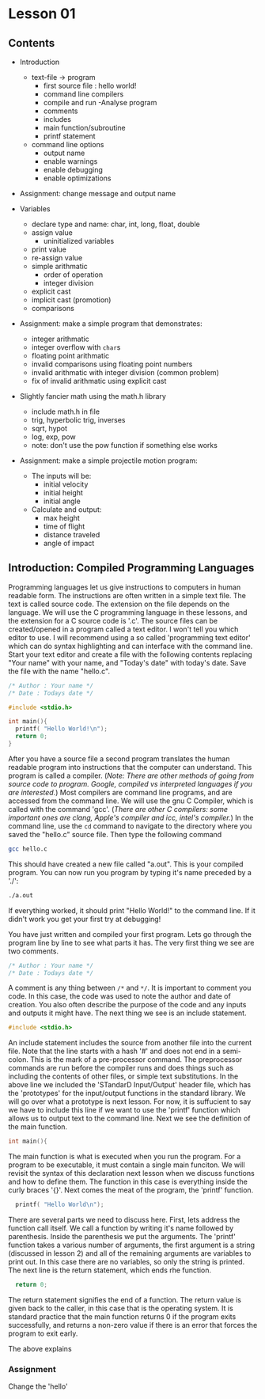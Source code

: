 Lesson 01
=========

## Contents

* Introduction
  - text-file -> program
    * first source file : hello world!
    * command line compilers
    * compile and run
  -Analyse program
    * comments
    * includes
    * main function/subroutine
    * printf statement
  - command line options
    * output name
    * enable warnings
    * enable debugging
    * enable optimizations
 
* Assignment: change message and output name

* Variables
  - declare type and name: char, int, long, float, double
  - assign value
    - uninitialized variables
  - print value
  - re-assign value
  - simple arithmatic
    - order of operation
    - integer division
  - explicit cast
  - implicit cast (promotion)
  - comparisons
  
* Assignment: make a simple program that demonstrates:
  - integer arithmatic
  - integer overflow with `char`s
  - floating point arithmatic
  - invalid comparisons using floating point numbers
  - invalid arithmatic with integer division (common problem)
  - fix of invalid arithmatic using explicit cast
  
* Slightly fancier math using the math.h library
  - include math.h in file
  - trig, hyperbolic trig, inverses
  - sqrt, hypot
  - log, exp, pow
  - note: don't use the pow function if something else works
  
* Assignment: make a simple projectile motion program:
  - The inputs will be:
    * initial velocity
    * initial height
    * initial angle
  - Calculate and output:
    * max height
    * time of flight
    * distance traveled
    * angle of impact
    
## Introduction: Compiled Programming Languages ##

Programming languages let us give instructions to computers in human readable form. The instructions are often written in a simple text file. The text is called source code. The extension on the file depends on the language. We will use the C programming language in these lessons, and the extension for a C source code is '.c'. The source files can be created/opened in a program called a text editor. I won't tell you which editor to use. I will recommend using a so called 'programming text editor' which can do syntax highlighting and can interface with the command line. Start your text editor and create a file  with the following contents replacing "Your name" with your name, and "Today's date" with today's date. Save the file with the name "hello.c".

```c
/* Author : Your name */
/* Date : Todays date */

#include <stdio.h>

int main(){
  printf( "Hello World!\n");
  return 0;
}
```

After you have a source file a second program translates the human readable program into instructions that the computer can understand. This program is called a compiler. (*Note: There are other methods of going from source code to program. Google, compiled vs interpreted languages if you are interested.*) Most compilers are command line programs, and are accessed from the command line. We will use the gnu C Compiler, which is called with the command 'gcc'. (*There are other C compilers: some important ones are clang, Apple's compiler and icc, intel's compiler.*) In the command line, use the `cd` command to navigate to the directory where you saved the "hello.c" source file. Then type the following command

```bash
gcc hello.c
```

This should have created a new file called "a.out". This is your compiled program. You can now run you program by typing it's name preceded by a './':

```bash
./a.out
```

If everything worked, it should print "Hello World!" to the command line. If it didn't work you get your first try at debugging! 

You have just written and compiled your first program. Lets go through the program line by line to see what parts it has. The very first thing we see are two comments.
```c
/* Author : Your name */
/* Date : Todays date */
```
A comment is any thing between `/*` and `*/`. It is important to comment you code. In this case, the code was used to note the author and date of creation. You also often describe the purpose of the code and any inputs and outputs it might have. The next thing we see is an include statement.
```c
#include <stdio.h>
```
An include statement includes the source from another file into the current file. Note that the line starts with a hash '#' and does not end in a semi-colon. This is the mark of a pre-processor command. The preprocessor commands are run before the compiler runs and does things such as including the contents of other files, or simple text substitutions. In the above line we included the 'STandarD Input/Output' header file, which has the 'prototypes' for the input/output functions in the standard library. We will go over what a prototype is next lesson. For now, it is suffucient to say we have to include this line if we want to use the 'printf' function which allows us to output text to the command line. Next we see the definition of the main function.
```c
int main(){
```
The main function is what is executed when you run the program. For a program to be executable, it must contain a single main funciton. We will revisit the syntax of this declaration next lesson when we discuss functions and how to define them. The function in this case is everything inside the curly braces '{}'. Next comes the meat of the program, the 'printf' function.
```c
  printf( "Hello World\n");
```
There are several parts we need to discuss here. First, lets address the function call itself. We call a function by writing it's name followed by parenthesis. Inside the parenthesis we put the arguments. The 'printf' function takes a various number of arguments, the first argument is a string (discussed in lesson 2) and all of the remaining arguments are variables to print out. In this case there are no variables, so only the string is printed. The next line is the return statement, which ends rhe function.
```c
  return 0;
```
The return statement signifies the end of a function. The return value is given back to the caller, in this case that is the operating system. It is standard practice that the main function returns 0 if the program exits successfully, and returns a non-zero value if there is an error that forces the program to exit early.

The above explains 

### Assignment ###
Change the 'hello'
 
